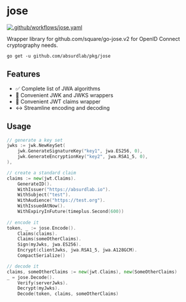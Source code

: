 # jose

[![.github/workflows/jose.yaml](https://github.com/absurdlab/pkg/actions/workflows/jose.yaml/badge.svg)](https://github.com/absurdlab/pkg/actions/workflows/jose.yaml)

Wrapper library for github.com/square/go-jose.v2 for OpenID Connect cryptography needs.

```shell
go get -u github.com/absurdlab/pkg/jose
```

## Features

- :white_check_mark: Complete list of JWA algorithms
- :key: Convenient JWK and JWKS wrappers
- :pouch: Convenient JWT claims wrapper
- :left_right_arrow: Streamline encoding and decoding

## Usage

```go
// generate a key set
jwks := jwk.NewKeySet(
    jwk.GenerateSignatureKey("key1", jwa.ES256, 0),
    jwk.GenerateEncryptionKey("key2", jwa.RSA1_5, 0),
),

// create a standard claim
claims := new(jwt.Claims).
    GenerateID().
    WithIssuer("https://absurdlab.io").
    WithSubject("test").
    WithAudience("https://test.org").
    WithIssuedAtNow().
    WithExpiryInFuture(timeplus.Second(600))
	
// encode it
token, _ := jose.Encode().
    Claims(claims).
    Claims(someOtherClaims).
    Sign(myJwks, jwa.ES256).
    Encrypt(clientJwks, jwa.RSA1_5, jwa.A128GCM).
    CompactSerialize()

// decode it
claims, someOtherClaims := new(jwt.Claims), new(SomeOtherClaims)
_ = jose.Decode().
    Verify(serverJwks).
    Decrypt(myJwks).
    Decode(token, claims, someOtherClaims)
```
